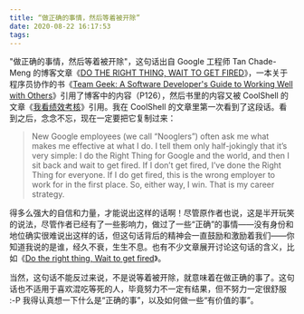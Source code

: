```yaml
---
title: “做正确的事情，然后等着被开除”
date: 2020-08-22 16:17:53
tags:
---
```


"做正确的事情，然后等着被开除"，这句话出自 Google 工程师 Tan Chade-Meng 的博客文章《[DO THE RIGHT THING, WAIT TO GET FIRED](http://chademeng.com/me/do-the-right-thing-wait-to-get-fired/)》，一本关于程序员协作的书《[Team Geek: A Software Developer's Guide to Working Well with Others](http://amzn.to/1fBk0Qg)》引用了博客中的内容（P126），然后书里的内容又被 CoolShell 的文章《[我看绩效考核](https://coolshell.cn/articles/17972.html)》引用。我在 CoolShell 的文章里第一次看到了这段话。看到之后，念念不忘，现在一定要把它复制过来：

> New Google employees (we call “Nooglers”) often ask me what makes me effective at what I do.  I tell them only half-jokingly that it’s very simple: I do the Right Thing for Google and the world, and then I sit back and wait to get fired.  If I don’t get fired, I’ve done the Right Thing for everyone.  If I do get fired, this is the wrong employer to work for in the first place.  So, either way, I win.  That is my career strategy.

得多么强大的自信和力量，才能说出这样的话啊！尽管原作者也说，这是半开玩笑的说法，尽管作者已经有了一些影响力，做过了一些“正确”的事情——没有身份和地位确实很难说出这样的话，但这句话背后的精神会一直鼓励和激励着我们——你知道我说的是谁，经久不衰，生生不息。也有不少文章展开讨论这句话的含义，比如《[Do the right thing, Wait to get fired](https://brendansterne.com/2013/07/11/do-the-right-thing-wait-to-get-fired/)》。

当然，这句话不能反过来说，不是说等着被开除，就意味着在做正确的事了。这句话也不适用于喜欢混吃等死的人，毕竟努力不一定有结果，但不努力一定很舒服 :-P 我得认真想一下什么是“正确的事”，以及如何做一些“有价值的事”。
